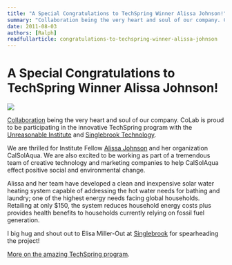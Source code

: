 ```yaml
---
title: "A Special Congratulations to TechSpring Winner Alissa Johnson!"
summary: "Collaboration being the very heart and soul of our company. CoLab is proud to be participating in the innovative TechSpring program with the Unreasonable Institute and Singlebrook Technology."
date: 2011-08-03
authors: [Ralph]
readfullarticle: congratulations-to-techspring-winner-alissa-johnson
---
```


# A Special Congratulations to TechSpring Winner Alissa Johnson!

<a href="http://www.csrwire.com/press_releases/32657-Singlebrook-Technology-and-Unreasonable-Institute-Announce-Alissa-Johnson-CalSolAgua-as-TechSpring-Winner"><img src="/assets/img/blog/2011-08-03.gif" class="center-element"></a>

[Collaboration](http://colab.coop) being the very heart and soul of our company. CoLab is proud to be participating in the innovative TechSpring program with the [Unreasonable Institute](http://unreasonableinstitute.org/profile/ajohnson/) and [Singlebrook Technology](http://www.singlebrook.com/connect/blog/techspringtba).

We are thrilled for Institute Fellow [Alissa Johnson](http://www.csrwire.com/press_releases/32657-Singlebrook-Technology-and-Unreasonable-Institute-Announce-Alissa-Johnson-CalSolAgua-as-TechSpring-Winner) and her organization CalSolAqua. We are also excited to be working as part of a tremendous team of creative technology and marketing companies to help CalSolAqua effect positive social and environmental change.

Alissa and her team have developed a clean and inexpensive solar water heating system capable of addressing the hot water needs for bathing and laundry; one of the highest energy needs facing global households. Retailing at only $150, the system reduces household energy costs plus provides health benefits to households currently relying on fossil fuel generation.

I big hug and shout out to Elisa Miller-Out at [Singlebrook](http://singlebrook.com/) for spearheading the project!

[More on the amazing TechSpring program](http://www.csrwire.com/press_releases/32657-Singlebrook-Technology-and-Unreasonable-Institute-Announce-Alissa-Johnson-CalSolAgua-as-TechSpring-Winner).
